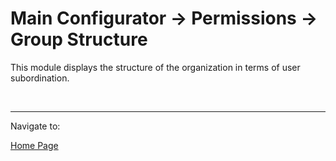 <html lang="en">
<head>
    <meta charset="UTF-8">
    <title>Group Structure</title>
</head>
<body>
<div>
    <h1>Main Configurator -> Permissions -> Group Structure</h1>
    <p>
    This module displays the structure of the organization in terms of user subordination.
    <img src=""/>
    </p>
</div>

<br/>
<hr/>
<div>
    Navigate to:
    <p><p><a href="https://cloudbudgetinc.github.io/Docs/index">Home Page</a></p></p>
</div>

</body>
</html>